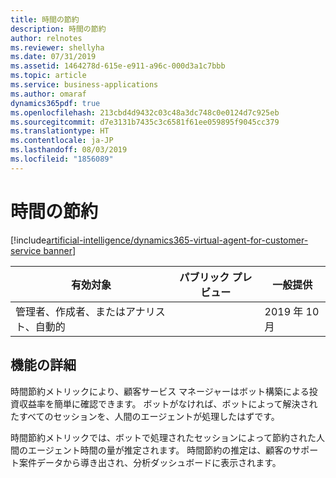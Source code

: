 ```yaml
---
title: 時間の節約
description: 時間の節約
author: relnotes
ms.reviewer: shellyha
ms.date: 07/31/2019
ms.assetid: 1464278d-615e-e911-a96c-000d3a1c7bbb
ms.topic: article
ms.service: business-applications
ms.author: omaraf
dynamics365pdf: true
ms.openlocfilehash: 213cbd4d9432c03c48a3dc748c0e0124d7c925eb
ms.sourcegitcommit: d7e3131b7435c3c6581f61ee059895f9045cc379
ms.translationtype: HT
ms.contentlocale: ja-JP
ms.lasthandoff: 08/03/2019
ms.locfileid: "1856089"
---
```

# <a name="hours-saved"></a>時間の節約
[!include[artificial-intelligence/dynamics365-virtual-agent-for-customer-service banner](../includes/artificial-intelligence/dynamics365-virtual-agent-for-customer-service.md)]

| 有効対象    |  パブリック プレビュー | 一般提供 | 
| ---------- | ---------- |---------- |
|管理者、作成者、またはアナリスト、自動的|| 2019 年 10 月|






## <a name="feature-details"></a>機能の詳細
<!--feature detail start -->
時間節約メトリックにより、顧客サービス マネージャーはボット構築による投資収益率を簡単に確認できます。 ボットがなければ、ボットによって解決されたすべてのセッションを、人間のエージェントが処理したはずです。 
 
時間節約メトリックでは、ボットで処理されたセッションによって節約された人間のエージェント時間の量が推定されます。 時間節約の推定は、顧客のサポート案件データから導き出され、分析ダッシュボードに表示されます。
<!--feature detail end -->











